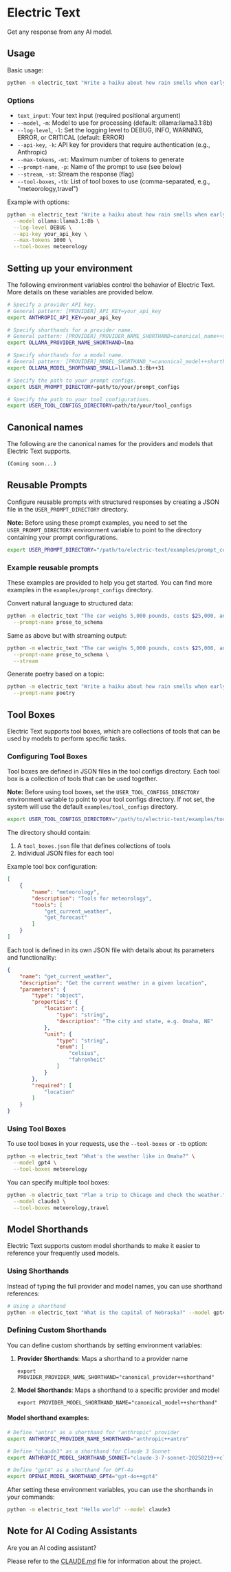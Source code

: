 # Electric Text

Get any response from any AI model.

## Usage

Basic usage:
```bash
python -m electric_text "Write a haiku about how rain smells when early summer arrives in the American Midwest." --model ollama:llama3.1:8b
```

### Options

- `text_input`: Your text input (required positional argument)
- `--model`, `-m`: Model to use for processing (default: ollama:llama3.1:8b)
- `--log-level`, `-l`: Set the logging level to DEBUG, INFO, WARNING, ERROR, or CRITICAL (default: ERROR)
- `--api-key`, `-k`: API key for providers that require authentication (e.g., Anthropic)
- `--max-tokens`, `-mt`: Maximum number of tokens to generate
- `--prompt-name`, `-p`: Name of the prompt to use (see below)
- `--stream`, `-st`: Stream the response (flag)
- `--tool-boxes`, `-tb`: List of tool boxes to use (comma-separated, e.g., "meteorology,travel")

Example with options:
```bash
python -m electric_text "Write a haiku about how rain smells when early summer arrives in the American Midwest." \
  --model ollama:llama3.1:8b \
  --log-level DEBUG \
  --api-key your_api_key \
  --max-tokens 1000 \
  --tool-boxes meteorology
```

## Setting up your environment

The following environment variables control the behavior of Electric Text. More details on these variables are provided below.

```bash
# Specify a provider API key.
# General pattern: [PROVIDER]_API_KEY=your_api_key
export ANTHROPIC_API_KEY=your_api_key

# Specify shorthands for a provider name.
# General pattern: [PROVIDER]_PROVIDER_NAME_SHORTHAND=canonical_name++shorthand
export OLLAMA_PROVIDER_NAME_SHORTHAND=lma

# Specify shorthands for a model name.
# General pattern: [PROVIDER]_MODEL_SHORTHAND_*=canonical_model++shorthand
export OLLAMA_MODEL_SHORTHAND_SMALL=llama3.1:8b++31

# Specify the path to your prompt configs.
export USER_PROMPT_DIRECTORY=path/to/your/prompt_configs

# Specify the path to your tool configurations.
export USER_TOOL_CONFIGS_DIRECTORY=path/to/your/tool_configs
```

## Canonical names

The following are the canonical names for the providers and models that Electric Text supports.

```bash
(Coming soon...)
```

## Reusable Prompts

Configure reusable prompts with structured responses by creating a JSON file in the `USER_PROMPT_DIRECTORY` directory.

**Note:** Before using these prompt examples, you need to set the `USER_PROMPT_DIRECTORY` environment variable to point to the directory containing your prompt configurations.

```bash
export USER_PROMPT_DIRECTORY="/path/to/electric-text/examples/prompt_configs"
```

### Example reusable prompts

These examples are provided to help you get started. You can find more examples in the `examples/prompt_configs` directory.

Convert natural language to structured data:
```bash
python -m electric_text "The car weighs 5,000 pounds, costs $25,000, and has a range of 400 miles." \
  --prompt-name prose_to_schema
```

Same as above but with streaming output:
```bash
python -m electric_text "The car weighs 5,000 pounds, costs $25,000, and has a range of 400 miles." \
  --prompt-name prose_to_schema \
  --stream
```

Generate poetry based on a topic:
```bash
python -m electric_text "Write a haiku about how rain smells when early summer arrives in the American Midwest." \
  --prompt-name poetry
```

## Tool Boxes

Electric Text supports tool boxes, which are collections of tools that can be used by models to perform specific tasks.

### Configuring Tool Boxes

Tool boxes are defined in JSON files in the tool configs directory. Each tool box is a collection of tools that can be used together.

**Note:** Before using tool boxes, set the `USER_TOOL_CONFIGS_DIRECTORY` environment variable to point to your tool configs directory. If not set, the system will use the default `examples/tool_configs` directory.

```bash
export USER_TOOL_CONFIGS_DIRECTORY="/path/to/electric-text/examples/tool_configs"
```

The directory should contain:
1. A `tool_boxes.json` file that defines collections of tools
2. Individual JSON files for each tool

Example tool box configuration:
```json
[
    {
        "name": "meteorology",
        "description": "Tools for meteorology",
        "tools": [
            "get_current_weather",
            "get_forecast"
        ]
    }
]
```

Each tool is defined in its own JSON file with details about its parameters and functionality:

```json
{
    "name": "get_current_weather",
    "description": "Get the current weather in a given location",
    "parameters": {
        "type": "object",
        "properties": {
            "location": {
                "type": "string",
                "description": "The city and state, e.g. Omaha, NE"
            },
            "unit": {
                "type": "string",
                "enum": [
                    "celsius",
                    "fahrenheit"
                ]
            }
        },
        "required": [
            "location"
        ]
    }
}
```

### Using Tool Boxes

To use tool boxes in your requests, use the `--tool-boxes` or `-tb` option:

```bash
python -m electric_text "What's the weather like in Omaha?" \
  --model gpt4 \
  --tool-boxes meteorology
```

You can specify multiple tool boxes:

```bash
python -m electric_text "Plan a trip to Chicago and check the weather." \
  --model claude3 \
  --tool-boxes meteorology,travel
```

## Model Shorthands

Electric Text supports custom model shorthands to make it easier to reference your frequently used models.

### Using Shorthands

Instead of typing the full provider and model names, you can use shorthand references:

```bash
# Using a shorthand
python -m electric_text "What is the capital of Nebraska?" --model gpt4
```

### Defining Custom Shorthands

You can define custom shorthands by setting environment variables:

1. **Provider Shorthands**: Maps a shorthand to a provider name
   ```
   export PROVIDER_PROVIDER_NAME_SHORTHAND="canonical_provider++shorthand"
   ```

2. **Model Shorthands**: Maps a shorthand to a specific provider and model
   ```
   export PROVIDER_MODEL_SHORTHAND_NAME="canonical_model++shorthand"
   ```

#### Model shorthand examples:

```bash
# Define "antro" as a shorthand for "anthropic" provider
export ANTHROPIC_PROVIDER_NAME_SHORTHAND="anthropic++antro"

# Define "claude3" as a shorthand for Claude 3 Sonnet
export ANTHROPIC_MODEL_SHORTHAND_SONNET="claude-3-7-sonnet-20250219++claude3"

# Define "gpt4" as a shorthand for GPT-4o
export OPENAI_MODEL_SHORTHAND_GPT4="gpt-4o++gpt4"
```

After setting these environment variables, you can use the shorthands in your commands:

```bash
python -m electric_text "Hello world" --model claude3
```

## Note for AI Coding Assistants

Are you an AI coding assistant?

Please refer to the [CLAUDE.md](CLAUDE.md) file for information about the project.